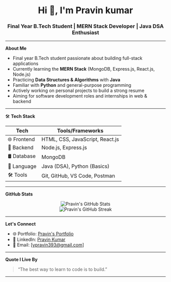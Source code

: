 <h1 align="center">Hi 👋, I'm Pravin kumar</h1>
<h3 align="center">Final Year B.Tech Student | MERN Stack Developer | Java DSA Enthusiast</h3>

---

 **About Me**

-  Final year B.Tech student passionate about building full-stack applications
-  Currently learning the **MERN Stack** (MongoDB, Express.js, React.js, Node.js)
-  Practicing **Data Structures & Algorithms** with **Java**
-  Familiar with **Python** and general-purpose programming
-  Actively working on personal projects to build a strong resume
-  Aiming for software development roles and internships in web & backend

---

🛠️ **Tech Stack**

| Tech        | Tools/Frameworks                           |
|-------------|--------------------------------------------|
| 🌐 Frontend | HTML, CSS, JavaScript, React.js            |
| 🔧 Backend  | Node.js, Express.js                        |
| 🛢️ Database | MongoDB                                    |
| 🧠 Language | Java (DSA), Python (Basics)                |
| 🛠️ Tools    | Git, GitHub, VS Code, Postman              |

---

 **GitHub Stats**

<p align="center">
  <img src="https://github-readme-stats.vercel.app/api?username=Pravinyadav393&show_icons=true&theme=react" alt="Pravin's GitHub Stats"/>
  <br />
  <img src="https://github-readme-streak-stats.herokuapp.com/?user=Pravinyadav393&theme=react" alt="Pravin's GitHub Streak" />
</p>

---

 **Let's Connect**

- 🌐 Portfolio: [Pravin's Portfolio](http)
- 💼 LinkedIn: [Pravin Kumar](http://www.linkedin.com/in/pravin-kumar-yadav-3158ab292)
- 📧 Email: [ypravin393@gmail.com]

---

 **Quote I Live By**

> “The best way to learn to code is to build.”

---
